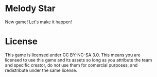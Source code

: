 # Melody Star
New game! Let's make it happen!

# License
This game is licensed under CC BY-NC-SA 3.0. This means you are licensed to use this game and its assets so long as you attribute the team and specific creator, do not use them for comercial purposes, and redistribute under the same license.
